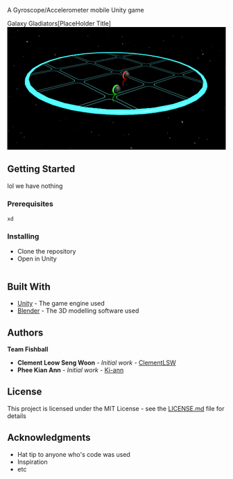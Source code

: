 A Gyroscope/Accelerometer mobile Unity game

Galaxy Gladiators[PlaceHolder Title]
![Concept](Concept.png)

## Getting Started

lol we have nothing

### Prerequisites

```
xd
```

### Installing

* Clone the repository
* Open in Unity

```

```
## Built With

* [Unity](https://unity3d.com/) - The game engine used
* [Blender](https://www.blender.org/) - The 3D modelling software used

## Authors
**Team Fishball**
* **Clement Leow Seng Woon** - *Initial work* - [ClementLSW](https://github.com/ClementLSW)
* **Phee Kian Ann** - *Initial work* - [Ki-ann](https://github.com/Ki-ann)

## License

This project is licensed under the MIT License - see the [LICENSE.md](LICENSE.md) file for details

## Acknowledgments

* Hat tip to anyone who's code was used
* Inspiration
* etc
